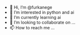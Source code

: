 - 👋 Hi, I’m @furkanege
- 👀 I’m interested in python and ai
- 🌱 I’m currently learning ai
- 💞️ I’m looking to collaborate on ...
- 📫 How to reach me ...
